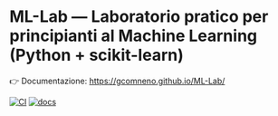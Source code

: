 # ML-Lab — Laboratorio pratico per principianti al Machine Learning (Python + scikit-learn)

👉 Documentazione: https://gcomneno.github.io/ML-Lab/

[![CI](https://github.com/gcomneno/ML-Lab/actions/workflows/ci.yml/badge.svg)](https://github.com/gcomneno/ML-Lab/actions/workflows/ci.yml)
[![docs](https://github.com/gcomneno/ML-Lab/actions/workflows/docs.yml/badge.svg)](https://github.com/gcomneno/ML-Lab/actions/workflows/docs.yml)
